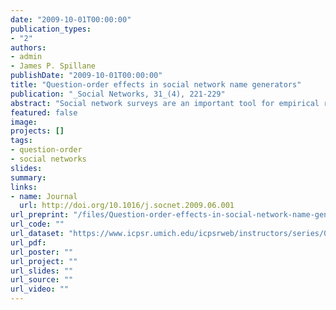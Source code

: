 ```yaml
---
date: "2009-10-01T00:00:00"
publication_types:
- "2"
authors:
- admin
- James P. Spillane
publishDate: "2009-10-01T00:00:00"
title: "Question-order effects in social network name generators"
publication: "_Social Networks, 31_(4), 221-229"
abstract: "Social network surveys are an important tool for empirical research in a variety of fields, including the study of social capital and the evaluation of educational and social policy. A growing body of methodological research sheds light on the validity and reliability of social network survey data regarding a single relation, but much less attention has been paid to the measurement of multiplex networks and the validity of comparisons among criterion relations. In this paper, we identify ways that surveys designed to collect multiplex social network data might be vulnerable to question-order effects. We then test several hypotheses using a split-ballot experiment embedded in an online multiple name generator survey of teachers’ advice networks, collected for a study of complete networks. We conclude by discussing implications for the design of multiple name generator social network surveys."
featured: false
image: 
projects: []
tags: 
- question-order
- social networks
slides: 
summary: 
links:
- name: Journal
  url: http://doi.org/10.1016/j.socnet.2009.06.001
url_preprint: "/files/Question-order-effects-in-social-network-name-generators.pdf"
url_code: ""
url_dataset: "https://www.icpsr.umich.edu/icpsrweb/instructors/series/00255"
url_pdf: 
url_poster: ""
url_project: ""
url_slides: ""
url_source: ""
url_video: ""
---
```


